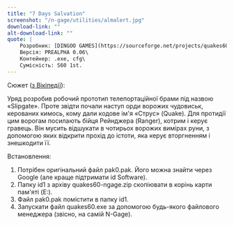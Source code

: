 ```yaml
---
title: "7 Days Salvation"
screenshot: "/n-gage/utilities/almalert.jpg"
download-link: ""
alt-download-link: ""
quote: |
    Розробник: [DINGOO GAMES](https://sourceforge.net/projects/quakes60/)\
    Версія: PREALPHA 0.06\
    Контейнер: .exe, cfg\
    Сумісність: S60 1st.
---
```


Cюжет ([з Вікіпедії](https://uk.wikipedia.org/wiki/Quake)):

Уряд розробив робочий прототип телепортаційної брами під назвою «Slipgate». Проте звідти почали наступ орди ворожих чудовиськ, керованих кимось, кому дали кодове ім'я «Струс» (Quake). Для протидії цим ворогам посилають бійця Рейнджера (Ranger), котрим і керує гравець. Він мусить відшукати в чотирьох ворожих вимірах руни, з допомогою яких відкрити прохід до істоти, яка керує вторгненням і знешкодити її.


Встановлення:

1. Потрібен оригінальний файл pak0.pak. Його можна знайти через Google (але краще підтримати id Software).
2. Папку id1 з архіву quakes60-ngage.zip скопіювати в корінь карти пам'яті (E:).
3. Файл pak0.pak помістити в папку id1.
4. Запускати файл quakes60.exe за допомогою будь-якого файлового менеджера (звісно, на самій N-Gage).